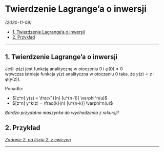 # Twierdzenie Lagrange’a o inwersji

*(2020-11-09)*

- [1. Twierdzenie Lagrange’a o inwersji](#1-twierdzenie-lagrangea-o-inwersji)
- [2. Przykład](#2-przykład)

---

## 1. Twierdzenie Lagrange’a o inwersji

Jeśli $\varphi(z)$ jest funkcją analityczną w otoczeniu $0$ i $\varphi(0) \neq 0$\
wówczas istnieje funkcja $y(z)$ analityczna w otoczeniu $0$ taka, że $y(z) = z\cdot \varphi(y(z))$.

Ponadto:
- $[z^n] y(z) = \frac{1}{n} [u^{n-1}] \varphi^n(u)$
- $[z^n] y^k(z) = \frac{k}{n} [u^{n-k}] \varphi^n(u)$

*Bardzo przydatna maszynka do wychodzenia z rekursji!*

## 2. Przykład

[*Zadanie 2. na liście 2. z ćwiczeń*](../../cw/lista-2/lista-2.md#zadanie-2)

---
